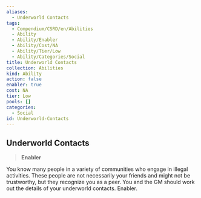 ```yaml
---
aliases:
  - Underworld Contacts
tags:
  - Compendium/CSRD/en/Abilities
  - Ability
  - Ability/Enabler
  - Ability/Cost/NA
  - Ability/Tier/Low
  - Ability/Categories/Social
title: Underworld Contacts
collection: Abilities
kind: Ability
action: false
enabler: true
cost: NA
tier: Low
pools: []
categories:
  - Social
id: Underworld-Contacts
---
```

## Underworld Contacts    
>**Enabler**  
    
You know many people in a variety of communities who engage in illegal activities. These people are not necessarily your friends and might not be trustworthy, but they recognize you as a peer. You and the GM should work out the details of your underworld contacts. Enabler.

